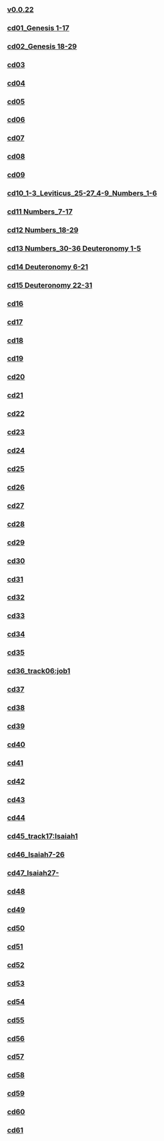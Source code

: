 ### [v0.0.22](https://github.com/littleflute/bible1/edit/master/NIV%20Live%20A%20Bible%20Experience/OldTestament/readme.md)
### [cd01_Genesis 1-17](cd01)
### [cd02_Genesis 18-29](cd02)
### [cd03](cd03)
### [cd04](cd04)
### [cd05](cd05)
### [cd06](cd06)
### [cd07](cd07)
### [cd08](cd08)
### [cd09](cd09)
### [cd10_1-3_Leviticus_25-27_4-9_Numbers_1-6](cd10)
### [cd11 Numbers_7-17](cd11)
### [cd12 Numbers_18-29](cd12) 
### [cd13 Numbers_30-36 Deuteronomy 1-5](cd13)
### [cd14 Deuteronomy 6-21](cd14)
### [cd15 Deuteronomy 22-31](cd15)
### [cd16](cd16)
### [cd17](cd17)
### [cd18](cd18)
### [cd19](cd19)
### [cd20](cd20)
### [cd21](cd21)
### [cd22](cd22)
### [cd23](cd23)
### [cd24](cd24)
### [cd25](cd25)
### [cd26](cd26)
### [cd27](cd27)
### [cd28](cd28)
### [cd29](cd29)
### [cd30](cd30)
### [cd31](cd31)
### [cd32](cd32)
### [cd33](cd33)
### [cd34](cd34)
### [cd35](cd35)
### [cd36_track06:job1](cd36)
### [cd37](cd37)
### [cd38](cd38)
### [cd39](cd39)
### [cd40](cd40)
### [cd41](cd41)
### [cd42](cd42)
### [cd43](cd43)
### [cd44](cd44)
### [cd45_track17:Isaiah1](cd45)
### [cd46_Isaiah7-26](cd46)
### [cd47_Isaiah27-](cd47)
### [cd48](cd48)
### [cd49](cd49)
### [cd50](cd50)
### [cd51](cd51)
### [cd52](cd52)
### [cd53](cd53)
### [cd54](cd54)
### [cd55](cd55)
### [cd56](cd56)
### [cd57](cd57)
### [cd58](cd58)
### [cd59](cd59)
### [cd60](cd60)
### [cd61](cd61)
